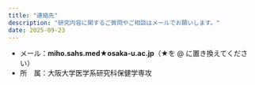 ```yaml
---
title: "連絡先"
description: "研究内容に関するご質問やご相談はメールでお願いします。"
date: 2025-09-23
---
```


- メール：**miho.sahs.med★osaka-u.ac.jp**（★を @ に置き換えてください）
- 所　属：大阪大学医学系研究科保健学専攻

